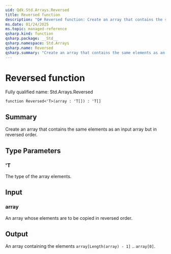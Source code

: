 ```yaml
---
uid: Qdk.Std.Arrays.Reversed
title: Reversed function
description: "Q# Reversed function: Create an array that contains the same elements as an input array but in reversed order."
ms.date: 01/24/2025
ms.topic: managed-reference
qsharp.kind: function
qsharp.package: __Std__
qsharp.namespace: Std.Arrays
qsharp.name: Reversed
qsharp.summary: "Create an array that contains the same elements as an input array but in reversed order."
---
```


# Reversed function

Fully qualified name: Std.Arrays.Reversed

```qsharp
function Reversed<'T>(array : 'T[]) : 'T[]
```

## Summary
Create an array that contains the same elements as an input array but in reversed
order.

## Type Parameters
### 'T
The type of the array elements.

## Input
### array
An array whose elements are to be copied in reversed order.

## Output
An array containing the elements `array[Length(array) - 1]` .. `array[0]`.

